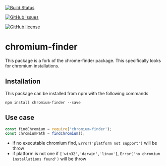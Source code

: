 [![Build Status](https://travis-ci.org/boxpositron/chromium-finder.svg?branch=master)](https://travis-ci.org/boxpositron/chromium-finder)

[![GitHub issues](https://img.shields.io/github/issues/boxpositron/chromium-finder.svg)](https://github.com/boxpositron/chromium-finder/issues)


[![GitHub license](https://img.shields.io/github/license/boxpositron/chromium-finder.svg)](https://github.com/boxpositron/chromium-finder/blob/master/LICENSE)


# chromium-finder  

This package is a fork of the chrome-finder package.
This specifically looks for chromium installations.

## Installation

This package can be installed from npm with the following commands

```shell
npm install chromium-finder --save
```

## Use case

```js
const findChromium = require('chromium-finder');
const chromiumPath = findChromium();
```

- if no executable chromium find, `Error('platform not support')` will be throw
- if platform is not one if `['win32','darwin','linux']`, `Error('no chromium installations found')` will be throw
